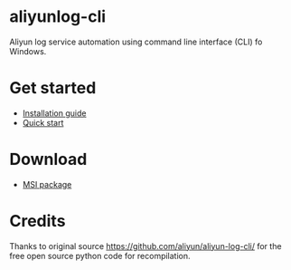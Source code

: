 # aliyunlog-cli
Aliyun log service automation using command line interface (CLI) fo Windows.

# Get started
- [Installation guide](https://github.com/kokleong98/aliyunlog-cli/blob/master/docs/install.md)
- [Quick start](https://github.com/kokleong98/aliyunlog-cli/blob/master/docs/quick.md)

# Download 
- [MSI package](https://github.com/kokleong98/aliyunlog-cli/releases)

# Credits
Thanks to original source https://github.com/aliyun/aliyun-log-cli/ for the free open source python code for recompilation.

